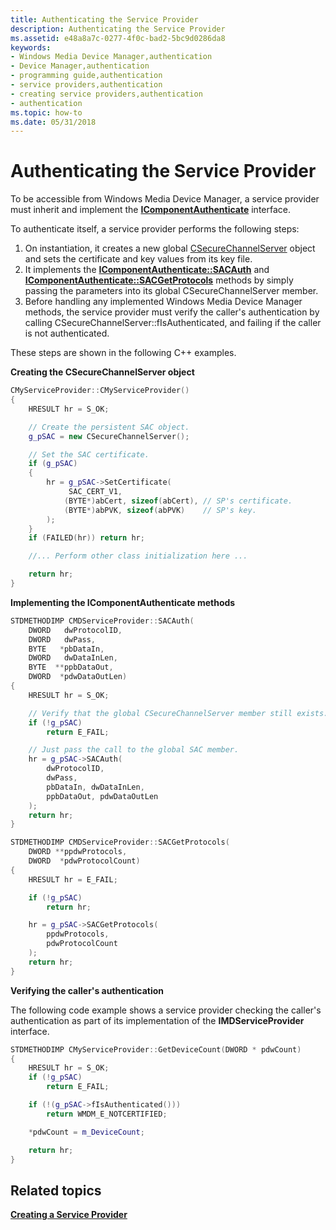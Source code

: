 ```yaml
---
title: Authenticating the Service Provider
description: Authenticating the Service Provider
ms.assetid: e48a8a7c-0277-4f0c-bad2-5bc9d0286da8
keywords:
- Windows Media Device Manager,authentication
- Device Manager,authentication
- programming guide,authentication
- service providers,authentication
- creating service providers,authentication
- authentication
ms.topic: how-to
ms.date: 05/31/2018
---
```


# Authenticating the Service Provider

To be accessible from Windows Media Device Manager, a service provider must inherit and implement the [**IComponentAuthenticate**](/windows/desktop/api/mswmdm/nn-mswmdm-icomponentauthenticate) interface.

To authenticate itself, a service provider performs the following steps:

1.  On instantiation, it creates a new global [CSecureChannelServer](csecurechannelserver-class.md) object and sets the certificate and key values from its key file.
2.  It implements the [**IComponentAuthenticate::SACAuth**](/windows/desktop/api/mswmdm/nf-mswmdm-icomponentauthenticate-sacauth) and [**IComponentAuthenticate::SACGetProtocols**](/windows/desktop/api/mswmdm/nf-mswmdm-icomponentauthenticate-sacgetprotocols) methods by simply passing the parameters into its global CSecureChannelServer member.
3.  Before handling any implemented Windows Media Device Manager methods, the service provider must verify the caller's authentication by calling CSecureChannelServer::fIsAuthenticated, and failing if the caller is not authenticated.

These steps are shown in the following C++ examples.

**Creating the CSecureChannelServer object**


```C++
CMyServiceProvider::CMyServiceProvider()
{
    HRESULT hr = S_OK;

    // Create the persistent SAC object.
    g_pSAC = new CSecureChannelServer();

    // Set the SAC certificate.
    if (g_pSAC)
    {
        hr = g_pSAC->SetCertificate(
             SAC_CERT_V1,
            (BYTE*)abCert, sizeof(abCert), // SP's certificate.
            (BYTE*)abPVK, sizeof(abPVK)    // SP's key.
        );
    }   
    if (FAILED(hr)) return hr;

    //... Perform other class initialization here ...

    return hr;
}
```



**Implementing the IComponentAuthenticate methods**


```C++
STDMETHODIMP CMDServiceProvider::SACAuth(
    DWORD   dwProtocolID,
    DWORD   dwPass,
    BYTE   *pbDataIn,
    DWORD   dwDataInLen,
    BYTE  **ppbDataOut,
    DWORD  *pdwDataOutLen)
{
    HRESULT hr = S_OK;

    // Verify that the global CSecureChannelServer member still exists.
    if (!g_pSAC)
        return E_FAIL;

    // Just pass the call to the global SAC member.
    hr = g_pSAC->SACAuth(
        dwProtocolID,
        dwPass,
        pbDataIn, dwDataInLen,
        ppbDataOut, pdwDataOutLen
    );
    return hr;
}

STDMETHODIMP CMDServiceProvider::SACGetProtocols(
    DWORD **ppdwProtocols,
    DWORD  *pdwProtocolCount)
{
    HRESULT hr = E_FAIL;

    if (!g_pSAC)
        return hr;

    hr = g_pSAC->SACGetProtocols(
        ppdwProtocols,
        pdwProtocolCount
    );
    return hr;
}
```



**Verifying the caller's authentication**

The following code example shows a service provider checking the caller's authentication as part of its implementation of the **IMDServiceProvider** interface.


```C++
STDMETHODIMP CMyServiceProvider::GetDeviceCount(DWORD * pdwCount)
{
    HRESULT hr = S_OK;
    if (!g_pSAC)
        return E_FAIL;

    if (!(g_pSAC->fIsAuthenticated()))
        return WMDM_E_NOTCERTIFIED;

    *pdwCount = m_DeviceCount;

    return hr;
}
```



## Related topics

<dl> <dt>

[**Creating a Service Provider**](creating-a-service-provider.md)
</dt> </dl>

 

 





